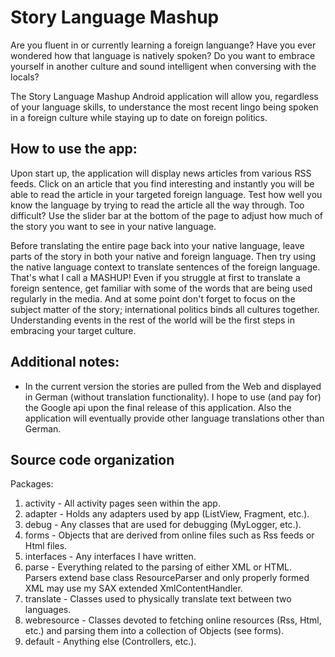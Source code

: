 Story Language Mashup
===================
Are you fluent in or currently learning a foreign languange?   Have you ever wondered how that language is natively spoken?  Do you want to embrace yourself in another culture and sound intelligent when conversing with the locals?  

The Story Language Mashup Android application will allow you, regardless of your language skills, to understance the most recent lingo being spoken in a foreign culture while staying up to date on foreign politics.

How to use the app:
--------------
  Upon start up, the application will display news articles from various RSS feeds.  Click on an article that you find interesting and instantly you will be able to read the article in your targeted foreign language.  Test how well you know the language by trying to read the article all the way through.  Too difficult? Use the slider bar at the bottom of the page to adjust how much of the story you want to see in your native language.
  
Before translating the entire page back into your native language, leave parts of the story in both your native and foreign language.  Then try using the native language context to translate sentences of the foreign language.  That's what I call a MASHUP!  Even if you struggle at first to translate a foreign sentence, get familiar with some of the words that are being used regularly in the media.  And at some point don't forget to focus on the subject matter of the story; international politics binds all cultures together.  Understanding events in the rest of the world will be the first steps in embracing your target culture.      

Additional notes:
--------------
  * In the current version the stories are pulled from the Web and displayed in German (without translation functionality).  I hope to use (and pay for) the Google api upon the final release of this application.  Also the application will eventually provide other language translations other than German.  

Source code organization
--------------
Packages:
  1.  activity - All activity pages seen within the app.
  2.  adapter - Holds any adapters used by app (ListView, Fragment, etc.).
  3.  debug - Any classes that are used for debugging (MyLogger, etc.).
  4.  forms - Objects that are derived from online files such as Rss feeds or Html files.
  5.  interfaces - Any interfaces I have written.
  6.  parse - Everything related to the parsing of either XML or HTML.  Parsers extend base class ResourceParser and only properly formed XML may use my SAX extended XmlContentHandler.
  7.  translate - Classes used to physically translate text between two languages.
  8.  webresource - Classes devoted to fetching online resources (Rss, Html, etc.) and parsing them into a collection of Objects (see forms).
  9.  default - Anything else (Controllers, etc.).


